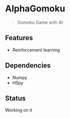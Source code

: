 # AlphaGomoku
> Gomoku Game with AI

## Features
+ Reinforcement learning

## Dependencies
+ Numpy
+ H5py

## Status
Working on it
